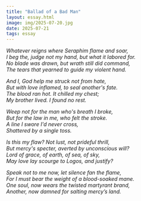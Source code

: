 ```yaml
---
title: "Ballad of a Bad Man"
layout: essay.html
image: img/2025-07-20.jpg
date: 2025-07-21
tags: essay 
---
```


*Whatever reigns where Seraphim flame and soar,*<br>
*I beg the, judge not my hand, but what it labored for.*<br>
*No blade was drawn, but wrath still did command,*<br>
*The tears that yearned to guide my violent hand.*<br>

*And I, God help me struck not from hate,*<br>
*But with love inflamed, to seal another's fate.*<br>
*The blood ran hot. It chilled my chest;*<br>
*My brother lived. I found no rest.*<br>

*Weep not for the man who's breath I broke,*<br>
*But for the law in me, who felt the stroke.*<br>
*A line I swore I'd never cross,*<br>
*Shattered by a single toss.*<br>

*Is this my flaw? Not lust, not prideful thrill,*<br>
*But mercy's specter, averted by unconscious will?*<br>
*Lord of grace, of earth, of sea, of sky,*<br>
*May love lay scourge to Logos, and justify?*<br>

*Speak not to me now, let silence fan the flame,*<br>
*For I must bear the weight of a blood-soaked mane.*<br>
*One soul, now wears the twisted martyrant brand,*<br>
*Another, now damned for salting mercy’s land.*<br>